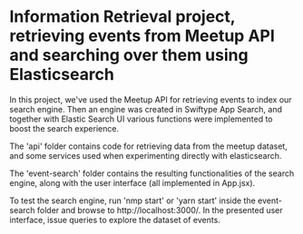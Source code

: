 # Information Retrieval project, retrieving events from Meetup API and searching over them using Elasticsearch

In this project, we've used the Meetup API for retrieving events to index our search engine. Then an engine was created in Swiftype App Search, and together with Elastic Search UI various functions were implemented to boost the search experience.

The 'api' folder contains code for retrieving data from the meetup dataset, and some services used when experimenting directly with elasticsearch.

The 'event-search' folder contains the resulting functionalities of the search engine, along with the user interface (all implemented in App.jsx).

To test the search engine, run 'nmp start' or 'yarn start' inside the event-search folder and browse to http://localhost:3000/. In the presented user interface, issue queries to explore the dataset of events.
